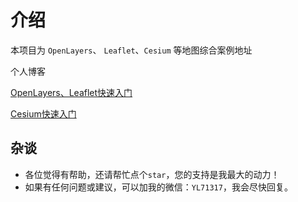 # 介绍

本项目为 `OpenLayers`、 `Leaflet`、`Cesium` 等地图综合案例地址

个人博客

[OpenLayers、Leaflet快速入门](https://github.com/YGYong/Openlayers-start)

[Cesium快速入门](https://github.com/YGYong/cesium-start)

## 杂谈

- 各位觉得有帮助，还请帮忙点个`star`，您的支持是我最大的动力！
- 如果有任何问题或建议，可以加我的微信：`YL71317`，我会尽快回复。
